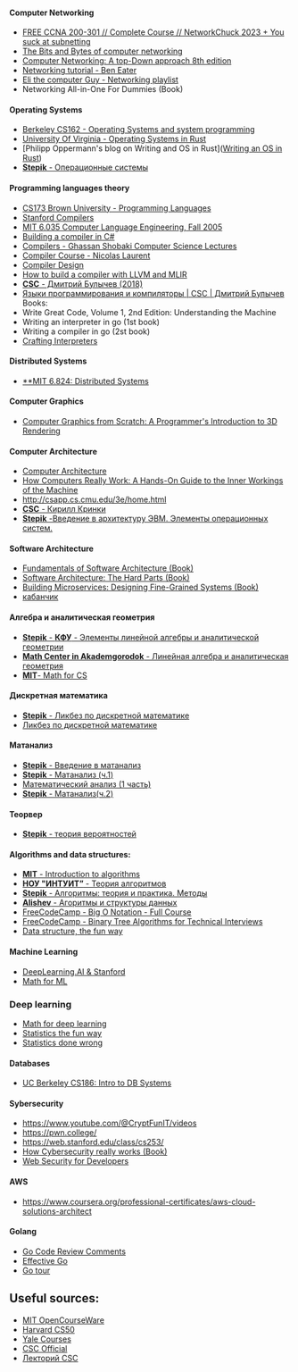#### Computer Networking
- [FREE CCNA 200-301 // Complete Course // NetworkChuck 2023 + You suck at subnetting](https://www.youtube.com/playlist?list=PLIhvC56v63IJVXv0GJcl9vO5Z6znCVb1P) 
- [The Bits and Bytes of computer networking](https://www.coursera.org/learn/computer-networking)
- [Computer Networking: A top-Down approach 8th edition](http://gaia.cs.umass.edu/kurose_ross/lectures.php)
- [Networking tutorial - Ben Eater](https://www.youtube.com/playlist?list=PLowKtXNTBypH19whXTVoG3oKSuOcw_XeW)
- [Eli the computer Guy - Networking playlist](https://www.youtube.com/playlist?list=PLF360ED1082F6F2A5)
- Networking All-in-One For Dummies (Book)
 
#### Operating Systems
- [Berkeley CS162 - Operating Systems and system programming](https://www.youtube.com/playlist?list=PLF2K2xZjNEf97A_uBCwEl61sdxWVP7VWC)
- [University Of Virginia - Operating Systems in Rust](https://rust-class.org/index.html)
- [Philipp Oppermann's blog on Writing and OS in Rust]([Writing an OS in Rust](https://os.phil-opp.com/ "Home"))
- [**Stepik** - Операционные системы](https://stepik.org/course/1780/promo)

#### Programming languages theory
- [CS173 Brown University - Programming Languages](https://www.youtube.com/playlist?list=PL-R-PWkyRREf3Zjk6UFI5mhKt9XuLMC3G)
- [Stanford Compilers](https://www.youtube.com/playlist?list=PLTsf9UeqkRebOYdw4uqSN0ugRShSmHrzH)
- [MIT 6.035 Computer Language Engineering, Fall 2005](https://www.youtube.com/playlist?list=PL0300FE43396456C1) 
- [Building a compiler in C#](https://www.youtube.com/playlist?list=PLRAdsfhKI4OWNOSfS7EUu5GRAVmze1t2y)
- [Compilers - Ghassan Shobaki Computer Science Lectures](https://www.youtube.com/playlist?list=PL6KMWPQP_DM97Hh0PYNgJord-sANFTI3i)
- [Compiler Course - Nicolas Laurent](https://www.youtube.com/playlist?list=PLOech0kWpH8-njQpmSNGSiQBPUvl8v3IM)
- [Compiler Design](https://www.youtube.com/playlist?list=PLBlnK6fEyqRjT3oJxFXRgjPNzeS-LFY-q)
- [How to build a compiler with LLVM and MLIR](https://www.youtube.com/playlist?list=PLlONLmJCfHTo9WYfsoQvwjsa5ZB6hjOG5) 
- [**CSC** - Дмитрий Булычев (2018)](https://youtube.com/playlist?list=PLlb7e2G7aSpQ4Ym2TWTYyMcfMevxpKoxj)
- [Языки программирования и компиляторы | CSC | Дмитрий Булычев](https://www.notion.so/CSC-5eb80118c5f54ac8a375dcc9158263f8)
Books:
- Write Great Code, Volume 1, 2nd Edition: Understanding the Machine
- Writing an interpreter in go (1st book)
- Writing a compiler in go (2st book)
- [Crafting Interpreters](https://www.amazon.nl/Robert-Nystrom/dp/0990582930/ref=pd_rhf_d_dp_s_pd_crcd_sccl_1_1/258-5768044-3845304?pd_rd_w=jSAnv&content-id=amzn1.sym.90244661-a8e2-4054-b831-3f1fe56474a8&pf_rd_p=90244661-a8e2-4054-b831-3f1fe56474a8&pf_rd_r=N5FQ4V3GZYFKJGYXFMFA&pd_rd_wg=TDsOr&pd_rd_r=7168620e-0671-430e-bd31-2689353f9c0c&pd_rd_i=0990582930&psc=1)

#### **Distributed Systems**
- [**MIT 6.824: Distributed Systems](https://www.youtube.com/channel/UC_7WrbZTCODu1o_kfUMq88g/videos) 

#### Computer Graphics
- [Computer Graphics from Scratch: A Programmer's Introduction to 3D Rendering](https://www.amazon.nl/Computer-Graphics-Scratch-Programmers-Introduction/dp/1718500769/ref=d_pd_sbs_sccl_1_3/258-5768044-3845304?pd_rd_w=GPdBx&content-id=amzn1.sym.c41a8b3f-0a24-4a0a-bc5f-4f6f6c01ae9c&pf_rd_p=c41a8b3f-0a24-4a0a-bc5f-4f6f6c01ae9c&pf_rd_r=KQ8BZJ5GZCSNJRZAXGMD&pd_rd_wg=HqbSP&pd_rd_r=45fd9ad8-42cc-4ac4-a79c-f2a1a6193c1f&pd_rd_i=1718500769&psc=1)

#### Computer Architecture
- [Computer Architecture](https://www.cs.cmu.edu/afs/cs/academic/class/15213-f16/www/schedule.html)
- [How Computers Really Work: A Hands-On Guide to the Inner Workings of the Machine](https://www.amazon.nl/How-Computers-Really-Work-Hands/dp/1718500661/ref=d_pd_sim_sccl_2_3/258-5768044-3845304?pd_rd_w=d4w73&content-id=amzn1.sym.b72f5ef5-97e7-422b-928d-efaff6a05c67&pf_rd_p=b72f5ef5-97e7-422b-928d-efaff6a05c67&pf_rd_r=XNSD8XQ8DM7MPSY6KA4K&pd_rd_wg=gqUzf&pd_rd_r=3c05e2ae-0a4d-4e2f-b7ad-7e8d0d6a384f&pd_rd_i=1718500661&psc=1)
- http://csapp.cs.cmu.edu/3e/home.html
- [**CSC** - Кирилл Кринки](https://youtube.com/playlist?list=PL-_cKNuVAYAV5FX84ZRvFN2ICTuQWBOJB)
- [**Stepik** -Введение в архитектуру ЭВМ. Элементы операционных систем.](https://stepik.org/course/253/promo)

#### Software Architecture
- [Fundamentals of Software Architecture (Book)](https://www.amazon.nl/-/en/Neal-Ford/dp/1492043451/ref=d_pd_sim_sccl_3_17/258-5768044-3845304?pd_rd_w=AKS9G&content-id=amzn1.sym.b72f5ef5-97e7-422b-928d-efaff6a05c67&pf_rd_p=b72f5ef5-97e7-422b-928d-efaff6a05c67&pf_rd_r=AC3X2B12QAYTGE32HQCK&pd_rd_wg=c7Jr7&pd_rd_r=1d45968e-d1a3-45bb-a5fa-f35a054f199f&pd_rd_i=1492043451&psc=1)
- [Software Architecture: The Hard Parts (Book)](https://www.amazon.nl/-/en/Neal-Ford/dp/1492086894/ref=pd_bxgy_sccl_1/258-5768044-3845304?pd_rd_w=4dXJq&content-id=amzn1.sym.6415097d-50a3-4f00-aaa2-f81d42baf2cb&pf_rd_p=6415097d-50a3-4f00-aaa2-f81d42baf2cb&pf_rd_r=WA5QNPNSGYRVYGC5V042&pd_rd_wg=xypY2&pd_rd_r=000810e8-c8a4-49de-b9c2-b50b26f776e0&pd_rd_i=1492086894&psc=1)
- [Building Microservices: Designing Fine-Grained Systems (Book)](https://www.amazon.nl/-/en/Sam-Newman/dp/1492034029/ref=pd_bxgy_sccl_2/258-5768044-3845304?pd_rd_w=4dXJq&content-id=amzn1.sym.6415097d-50a3-4f00-aaa2-f81d42baf2cb&pf_rd_p=6415097d-50a3-4f00-aaa2-f81d42baf2cb&pf_rd_r=WA5QNPNSGYRVYGC5V042&pd_rd_wg=xypY2&pd_rd_r=000810e8-c8a4-49de-b9c2-b50b26f776e0&pd_rd_i=1492034029&psc=1)
- [кабанчик](https://www.amazon.nl/-/en/Martin-Kleppmann/dp/1449373321/ref=d_pd_sbs_sccl_2_2/258-5768044-3845304?pd_rd_w=0etWG&content-id=amzn1.sym.57990322-a059-4090-a8f5-1e3c1fa70164&pf_rd_p=57990322-a059-4090-a8f5-1e3c1fa70164&pf_rd_r=WA5QNPNSGYRVYGC5V042&pd_rd_wg=xypY2&pd_rd_r=000810e8-c8a4-49de-b9c2-b50b26f776e0&pd_rd_i=1449373321&psc=1)

#### Алгебра и аналитическая геометрия
-  [**Stepik** - **КФУ** - Элементы линейной алгебры и аналитической геометрии](https://stepik.org/lesson/612710/step/1?unit=608093)
-  [**Math Center in Akademgorodok** - Линейная алгебра и аналитическая геометрия](https://www.youtube.com/playlist?list=PLaX3n04-uUZoTu4DcD2Eqgq-h5wimh_uT)
-  [**MIT**- Math for CS](https://youtube.com/playlist?list=PLB7540DEDD482705B)
  
#### Дискретная математика
-  [**Stepik** - Ликбез по дискретной математике](https://stepik.org/course/91/syllabus)
-  [Ликбез по дискретной математике](https://www.notion.so/ea7ff3d0b111413c85f680f6acea0502)

#### Матанализ
-  [**Stepik** - Введение в матанализ](https://stepik.org/course/95/syllabus) 
-  [**Stepik** - Матанализ (ч.1)](https://stepik.org/course/716/promo)
-  [Математический анализ (1 часть)](https://www.notion.so/1-6e59101477294075b16920a41dbd3273)
-  [**Stepik** - М](https://stepik.org/course/95/syllabus)[атанализ(ч.2)](https://stepik.org/course/711/promo) 

#### Теорвер
-  [**Stepik** - теория вероятностей](https://stepik.org/course/3089/promo)

#### Algorithms and data structures:
- [**MIT** - Introduction to algorithms](https://youtube.com/playlist?list=PLUl4u3cNGP63EdVPNLG3ToM6LaEUuStEY)
- [**НОУ "ИНТУИТ”** - Теория алгоритмов](https://youtube.com/playlist?list=PLHqgHyLoh2uTi-AsNoqfwpE1q1IVik6MN)
- [**Stepik** - Алгоритмы: теория и практика. Методы](https://stepik.org/course/217/promo)
- [**Alishev** - Агоритмы и структуры данных](https://youtube.com/playlist?list=PLAma_mKffTOT_qpTFv4KdD9DhOAUd5Rqy)
- [FreeCodeCamp - Big O Notation - Full Course](https://www.notion.so/Big-O-Notation-Full-Course-freeCodeCamp-org-04ba19889fea483799a10ef692a383fd)
- [FreeCodeCamp - Binary Tree Algorithms for Technical Interviews](https://www.notion.so/Binary-Tree-Algorithms-for-Technical-Interviews-Full-Course-freeCodeCamp-org-da1c69277cab496986755817dcc3b940)
- [Data structure, the fun way](https://www.amazon.nl/-/en/Jeremy-Kubica/dp/1718502605/ref=d_pd_sbs_sccl_2_14/258-5768044-3845304?pd_rd_w=A8LjM&content-id=amzn1.sym.57990322-a059-4090-a8f5-1e3c1fa70164&pf_rd_p=57990322-a059-4090-a8f5-1e3c1fa70164&pf_rd_r=A3M2E7FM1462BBVQ5T2A&pd_rd_wg=YHApW&pd_rd_r=710f2e66-2242-46e2-90cb-3acbc492f6e3&pd_rd_i=1718502605&psc=1)

#### Machine Learning
- [DeepLearning.AI & Stanford](https://www.coursera.org/specializations/machine-learning-introduction?)
- [Math for ML](https://www.coursera.org/specializations/mathematics-machine-learning)

### Deep learning
- [Math for deep learning](https://www.amazon.nl/-/en/Ronald-T-Kneusel/dp/1718501900/ref=sr_1_13?crid=3Q9QZVG9TS38L&keywords=maths+for+computer+science&qid=1696706859&sprefix=maths+for+computer+science%2Caps%2C145&sr=8-13)
- [Statistics the fun way](https://www.amazon.nl/-/en/Will-Kurt/dp/1593279566/ref=d_pd_sim_sccl_2_3/258-5768044-3845304?pd_rd_w=piMRM&content-id=amzn1.sym.7146ce6d-6491-4ada-b489-1f09925482b2&pf_rd_p=7146ce6d-6491-4ada-b489-1f09925482b2&pf_rd_r=C1K4M531MD95QJJDAVGD&pd_rd_wg=330qk&pd_rd_r=785192d7-525b-44f1-97a3-2aa87de38dee&pd_rd_i=1593279566&psc=1)
- [Statistics done wrong](https://www.amazon.nl/-/en/Alex-Reinhart/dp/1593276206/ref=pd_bxgy_img_sccl_1/258-5768044-3845304?pd_rd_w=fbIsD&content-id=amzn1.sym.6415097d-50a3-4f00-aaa2-f81d42baf2cb&pf_rd_p=6415097d-50a3-4f00-aaa2-f81d42baf2cb&pf_rd_r=RBVN5R3VT1K3NZS8MYTC&pd_rd_wg=tyuAT&pd_rd_r=9117a90b-fef5-443e-b487-0d6a00441ac9&pd_rd_i=1593276206&psc=1)

#### Databases
- [UC Berkeley CS186: Intro to DB Systems](https://www.youtube.com/playlist?list=PLYp4IGUhNFmw8USiYMJvCUjZe79fvyYge)

#### Sybersecurity
- https://www.youtube.com/@CryptFunIT/videos
- https://pwn.college/
- https://web.stanford.edu/class/cs253/
- [How Cybersecurity really works (Book)](https://www.amazon.nl/-/en/Sam-Grubb/dp/1718501285/ref=d_pd_sbs_sccl_2_12/258-5768044-3845304?pd_rd_w=A8LjM&content-id=amzn1.sym.57990322-a059-4090-a8f5-1e3c1fa70164&pf_rd_p=57990322-a059-4090-a8f5-1e3c1fa70164&pf_rd_r=A3M2E7FM1462BBVQ5T2A&pd_rd_wg=YHApW&pd_rd_r=710f2e66-2242-46e2-90cb-3acbc492f6e3&pd_rd_i=1718501285&psc=1)
- [Web Security for Developers](https://www.amazon.nl/-/en/Malcolm-McDonald/dp/1593279949/ref=d_pd_sim_sccl_1_2/258-5768044-3845304?pd_rd_w=eUkcL&content-id=amzn1.sym.7146ce6d-6491-4ada-b489-1f09925482b2&pf_rd_p=7146ce6d-6491-4ada-b489-1f09925482b2&pf_rd_r=B7H83KSDAVFRHN3SW2RK&pd_rd_wg=37rVh&pd_rd_r=7182e389-ede8-4768-bb89-7b5e4d9e270d&pd_rd_i=1593279949&psc=1)

#### AWS
- https://www.coursera.org/professional-certificates/aws-cloud-solutions-architect

#### Golang
- [Go Code Review Comments](https://gist.github.com/adamveld12/c0d9f0d5f0e1fba1e551)
- [Effective Go](https://go.dev/doc/effective_go)
- [Go tour](https://go.dev/tour/)

## Useful sources:
- [MIT OpenCourseWare](https://www.youtube.com/c/mitocw/videos)
- [Harvard CS50](https://www.youtube.com/c/cs50/videos)
- [Yale Courses](https://www.youtube.com/@YaleCourses/playlists)
- [CSC Official](https://compscicenter.ru/online/)
- [Лекторий CSC](https://www.lektorium.tv/university/2932)